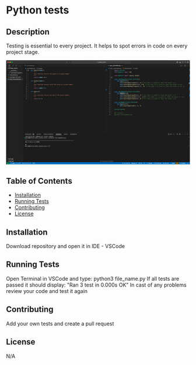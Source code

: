 # Python tests

## Description
Testing is essential to every project. It helps to spot errors in code on every project stage. 

<img src="https://github.com/gines18/python_tests/blob/main/img/Screenshot%202023-11-11%20at%2019.56.14.png">

## Table of Contents
- [Installation](#installation)
- [Running Tests](#running-tests)
- [Contributing](#contributing)
- [License](#license)

## Installation
Download repository and open it in IDE - VSCode

## Running Tests

Open Terminal in VSCode and type: python3 file_name.py
If all tests are passed it should display: "Ran 3 test in 0.000s OK"
In cast of any problems review your code and test it again

## Contributing
Add your own tests and create a pull request

## License
N/A



